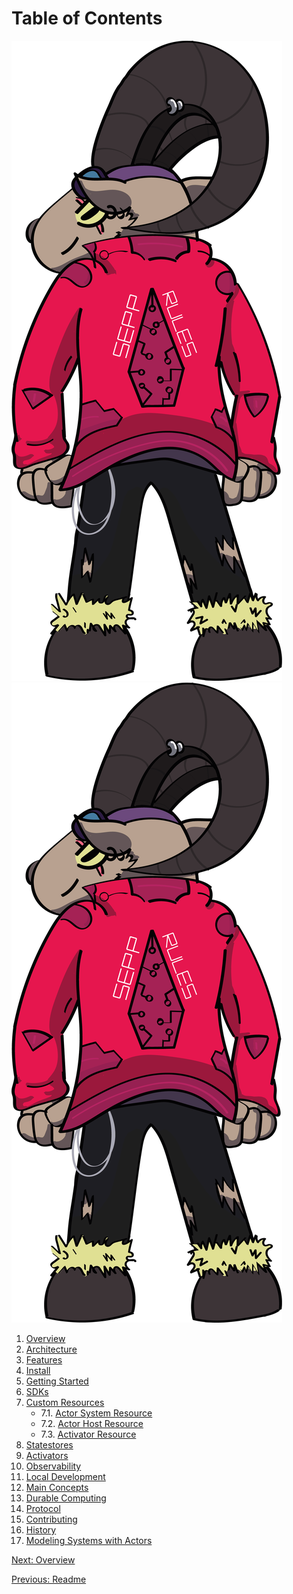 # Table of Contents

![Sepp Rules](docs/images/sepp-rules-origin.png#gh-light-mode-only)
![Sepp Rules](docs/images/sepp-rules-origin.png#gh-dark-mode-only)

01. [Overview](overview.md)
02. [Architecture](architecture.md)
03. [Features](features.md)
04. [Install](install.md)
05. [Getting Started](getting_started.md)
06. [SDKs](sdks.md)
07. [Custom Resources](crds.md)
    - 7.1. [Actor System Resource](crds/actor_system.md) 
    - 7.2. [Actor Host Resource](crds/actor_host.md)
    - 7.3. [Activator Resource](crds/activator.md)
08. [Statestores](statestores.md)
09. [Activators](activators.md)
10. [Observability](observability.md)
11. [Local Development](local_development.md)
12. [Main Concepts](main.md)
13. [Durable Computing](durable.md)
14. [Protocol](protocol.md)
15. [Contributing](../CONTRIBUTING.md)
16. [History](history.md)
17. [Modeling Systems with Actors](modeling_with_actors.md)

[Next: Overview](overview.md)

[Previous: Readme](../README.md)